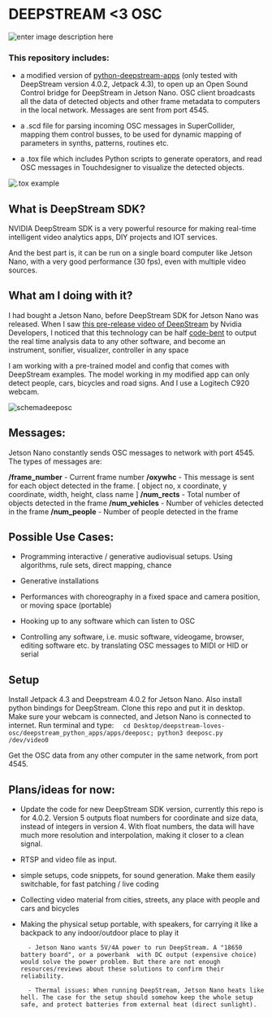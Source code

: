   

# DEEPSTREAM <3 OSC

![enter image description here](https://gateway.pinata.cloud/ipfs/QmRRDTWCsxqE4JfHZDzUqGRwXJKQAZ8Jox2dbkP8FR4H5U/deeposcexample2.png)





### This repository includes:

- a modified version of [python-deepstream-apps](https://github.com/NVIDIA-AI-IOT/deepstream_python_apps) (only tested with DeepStream version 4.0.2, Jetpack 4.3), to open up an Open Sound Control bridge for DeepStream in Jetson Nano. OSC client broadcasts all the data of detected objects and other frame metadata to computers in the local network. Messages are sent from port 4545.

- a .scd file for parsing incoming OSC messages in SuperCollider, mapping them control busses, to be used for dynamic mapping of parameters in synths, patterns, routines etc.

- a .tox file which includes Python scripts to generate operators, and read OSC messages in Touchdesigner to visualize the detected objects.

![.tox example](https://gateway.pinata.cloud/ipfs/QmemcXTEWScByMnoe7uyT29fo4S9WY6cxqmoe5XPvNiasA/deeposcexample1.png)
  

## What is DeepStream SDK?

  
NVIDIA DeepStream SDK is a very powerful resource for making real-time intelligent video analytics apps, DIY projects and IOT services.

And the best part is, it can be run on a single board computer like Jetson Nano, with a very good performance (30 fps), even with multiple video sources.

## What am I doing with it?

I had bought a Jetson Nano, before DeepStream SDK for Jetson Nano was released. When I saw [this pre-release video of DeepStream](https://www.youtube.com/watch?v=Y43W04sMK7I) by Nvidia Developers, I noticed that this technology can be half [code-bent](http://www.paperkettle.com/codebending/) to output the real time analysis data to any other software, and become an instrument, sonifier, visualizer, controller in any space

I am working with a pre-trained model and config that comes with DeepStream examples. The model working in my modified app can only detect people, cars, bicycles and road signs. And I use a Logitech C920 webcam.

![schemadeeposc](https://gateway.pinata.cloud/ipfs/QmPoqJLG7D5ktt4DA4N6WVQFn3ykgVbK9aq1shuufNsR2k/Deepstream%20Python.png)

## Messages:

Jetson Nano constantly sends OSC messages to network with port 4545. The types of messages are:

**/frame_number** - Current frame number
**/oxywhc** - This message is sent for each object detected in the frame.
[ object no, x coordinate, y coordinate, width, height, class name ]
**/num_rects** - Total number of objects detected in the frame
**/num_vehicles** - Number of vehicles detected in the frame
**/num_people** - Number of people detected in the frame


 
## Possible Use Cases:

- Programming interactive / generative audiovisual setups. Using algorithms, rule sets, direct mapping, chance

- Generative installations

- Performances with choreography in a fixed space and camera position, or moving space (portable)

- Hooking up to any software which can listen to OSC

- Controlling any software, i.e. music software, videogame, browser, editing software etc. by translating OSC messages to MIDI or HID or serial


  
## Setup

  Install Jetpack 4.3 and Deepstream 4.0.2 for Jetson Nano. Also install python bindings for DeepStream.
  Clone this repo and put it in desktop.
Make sure your webcam is connected, and Jetson Nano is connected to internet.
  Run terminal and type:
`  
cd Desktop/deepstream-loves-osc/deepstream_python_apps/apps/deeposc; python3 deeposc.py /dev/video0
  `
  
Get the OSC data from any other computer in the same network, from port 4545.

## Plans/ideas for now:

- Update the code for new DeepStream SDK version, currently this repo is for 4.0.2. Version 5 outputs float numbers for coordinate and size data, instead of integers in version 4. With float numbers, the data will have much more resolution and interpolation, making it closer to a clean signal.

- RTSP and video file as input.

- simple setups, code snippets, for sound generation. Make them easily switchable, for fast patching / live coding

- Collecting video material from cities, streets, any place with people and cars and bicycles

- Making the physical setup portable, with speakers, for carrying it like a backpack to any indoor/outdoor place to play it

		- Jetson Nano wants 5V/4A power to run DeepStream. A "18650 battery board", or a powerbank  with DC output (expensive choice) would solve the power problem. But there are not enough resources/reviews about these solutions to confirm their reliability.

		- Thermal issues: When running DeepStream, Jetson Nano heats like hell. The case for the setup should somehow keep the whole setup safe, and protect batteries from external heat (direct sunlight). 